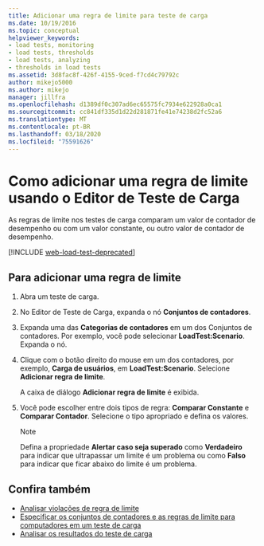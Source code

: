 ```yaml
---
title: Adicionar uma regra de limite para teste de carga
ms.date: 10/19/2016
ms.topic: conceptual
helpviewer_keywords:
- load tests, monitoring
- load tests, thresholds
- load tests, analyzing
- thresholds in load tests
ms.assetid: 3d8fac8f-426f-4155-9ced-f7cd4c79792c
author: mikejo5000
ms.author: mikejo
manager: jillfra
ms.openlocfilehash: d1389df0c307ad6ec65575fc7934e622928a0ca1
ms.sourcegitcommit: cc841df335d1d22d281871fe41e74238d2fc52a6
ms.translationtype: MT
ms.contentlocale: pt-BR
ms.lasthandoff: 03/18/2020
ms.locfileid: "75591626"
---
```

# <a name="how-to-add-a-threshold-rule-using-the-load-test-editor"></a>Como adicionar uma regra de limite usando o Editor de Teste de Carga

As regras de limite nos testes de carga comparam um valor de contador de desempenho ou com um valor constante, ou outro valor de contador de desempenho.

[!INCLUDE [web-load-test-deprecated](includes/web-load-test-deprecated.md)]

## <a name="to-add-a-threshold-rule"></a>Para adicionar uma regra de limite

1. Abra um teste de carga.

2. No Editor de Teste de Carga, expanda o nó **Conjuntos de contadores**.

3. Expanda uma das **Categorias de contadores** em um dos Conjuntos de contadores. Por exemplo, você pode selecionar **LoadTest:Scenario**. Expanda o nó.

4. Clique com o botão direito do mouse em um dos contadores, por exemplo, **Carga de usuários**, em **LoadTest:Scenario**. Selecione **Adicionar regra de limite**.

     A caixa de diálogo **Adicionar regra de limite** é exibida.

5. Você pode escolher entre dois tipos de regra: **Comparar Constante** e **Comparar Contador**. Selecione o tipo apropriado e defina os valores.

    > [!NOTE]
    > Defina a propriedade **Alertar caso seja superado** como **Verdadeiro** para indicar que ultrapassar um limite é um problema ou como **Falso** para indicar que ficar abaixo do limite é um problema.

## <a name="see-also"></a>Confira também

- [Analisar violações de regra de limite](../test/analyze-threshold-rule-violations-in-load-tests.md)
- [Especificar os conjuntos de contadores e as regras de limite para computadores em um teste de carga](../test/specify-counter-sets-and-threshold-rules-for-load-testing.md)
- [Analisar os resultados do teste de carga](../test/analyze-load-test-results-using-the-load-test-analyzer.md)
